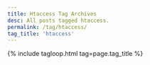```yaml
---
title: Htaccess Tag Archives
desc: All posts tagged htaccess.
permalink: /tag/htaccess/
tag_title: 'htaccess'
---
```

{% include tagloop.html tag=page.tag_title %}